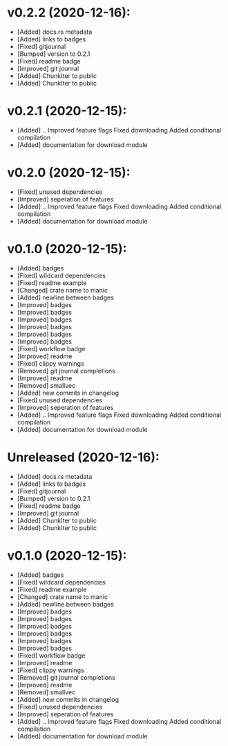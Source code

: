 # v0.2.2 (2020-12-16):
- [Added] docs.rs metadata
- [Added] links to badges
- [Fixed] gitjournal
- [Bumped] version to 0.2.1
- [Fixed] readme badge
- [Improved] git journal
- [Added] ChunkIter to public
- [Added] ChunkIter to public

# v0.2.1 (2020-12-15):
- [Added] ..
    Improved feature flags
    Fixed downloading
    Added conditional compilation
- [Added] documentation for download module

# v0.2.0 (2020-12-15):
- [Fixed] unused dependencies
- [Improved] seperation of features
- [Added] ..
    Improved feature flags
    Fixed downloading
    Added conditional compilation
- [Added] documentation for download module

# v0.1.0 (2020-12-15):
- [Added] badges
- [Fixed] wildcard dependencies
- [Fixed] readme example
- [Changed] crate name to manic
- [Added] newline between badges
- [Improved] badges
- [Improved] badges
- [Improved] badges
- [Improved] badges
- [Improved] badges
- [Improved] badges
- [Fixed] workflow badge
- [Improved] readme
- [Fixed] clippy warnings
- [Removed] git journal completions
- [Improved] readme
- [Removed] smallvec
- [Added] new commits in changelog
- [Fixed] unused dependencies
- [Improved] seperation of features
- [Added] ..
    Improved feature flags
    Fixed downloading
    Added conditional compilation
- [Added] documentation for download module

# Unreleased (2020-12-16):
- [Added] docs.rs metadata
- [Added] links to badges
- [Fixed] gitjournal
- [Bumped] version to 0.2.1
- [Fixed] readme badge
- [Improved] git journal
- [Added] ChunkIter to public
- [Added] ChunkIter to public

# v0.1.0 (2020-12-15):
- [Added] badges
- [Fixed] wildcard dependencies
- [Fixed] readme example
- [Changed] crate name to manic
- [Added] newline between badges
- [Improved] badges
- [Improved] badges
- [Improved] badges
- [Improved] badges
- [Improved] badges
- [Improved] badges
- [Fixed] workflow badge
- [Improved] readme
- [Fixed] clippy warnings
- [Removed] git journal completions
- [Improved] readme
- [Removed] smallvec
- [Added] new commits in changelog
- [Fixed] unused dependencies
- [Improved] seperation of features
- [Added] ..
    Improved feature flags
    Fixed downloading
    Added conditional compilation
- [Added] documentation for download module

